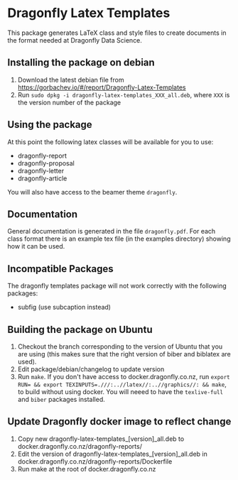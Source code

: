 Dragonfly Latex Templates
=========================

This package generates LaTeX class and style files to create documents in the 
format needed at Dragonfly Data Science.

## Installing the package on debian

1. Download the latest debian file from https://gorbachev.io/#/report/Dragonfly-Latex-Templates
2. Run `sudo dpkg -i dragonfly-latex-templates_XXX_all.deb`, where `XXX` is the version number of the package

## Using the package

At this point the following latex classes will be available for you to use:

 - dragonfly-report
 - dragonfly-proposal
 - dragonfly-letter
 - dragonfly-article

You will also have access to the beamer theme `dragonfly`.

## Documentation

General documentation is generated in the file `dragonfly.pdf`. For each class format
there is an example tex file (in the examples directory) showing how it can be used. 

## Incompatible Packages

The dragonfly templates package will not work correctly with the following packages:

 - subfig (use subcaption instead)

## Building the package on Ubuntu

1. Checkout the branch corresponding to the version of Ubuntu that you are using
(this makes sure that the right version of biber and biblatex are used).  
2. Edit package/debian/changelog to update version
3. Run `make`. If you don't have access to docker.dragonfly.co.nz, 
    run `export RUN= && export TEXINPUTS=.///:..//latex//:..//graphics//: && make`, 
    to build without using docker. You will neeed to have the `texlive-full` and `biber`
    packages installed.

## Update Dragonfly docker image to reflect change

1. Copy new dragonfly-latex-templates_[version]_all.deb to docker.dragonfly.co.nz/dragonfly-reports/
2. Edit the version of dragonfly-latex-templates_[version]_all.deb in docker.dragonfly.co.nz/dragonfly-reports/Dockerfile
3. Run make at the root of docker.dragonfly.co.nz
